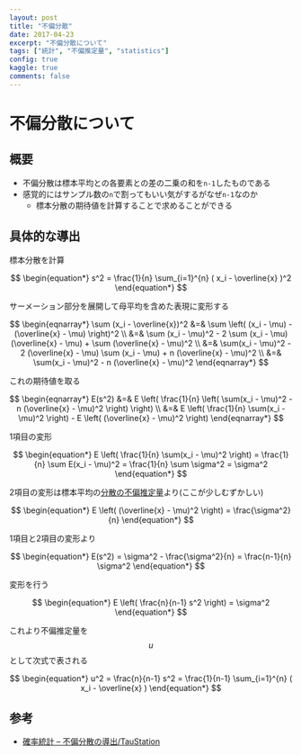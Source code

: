 ```yaml
---
layout: post
title: "不偏分散"
date: 2017-04-23
excerpt: "不偏分散について"
tags: ["統計", "不偏推定量", "statistics"]
config: true
kaggle: true
comments: false
---
```


# 不偏分散について

## 概要
 - 不偏分散は標本平均との各要素との差の二乗の和を`n-1`したものである　
 - 感覚的にはサンプル数の`n`で割ってもいい気がするがなぜ`n-1`なのか
   - 標本分散の期待値を計算することで求めることができる


## 具体的な導出

標本分散を計算

$$
\begin{equation*} s^2 = \frac{1}{n} \sum_{i=1}^{n} ( x_i - \overline{x} )^2 \end{equation*}
$$

サーメーション部分を展開して母平均を含めた表現に変形する

$$
\begin{eqnarray*} \sum (x_i - \overline{x})^2 &=& \sum \left( (x_i - \mu) - (\overline{x} - \mu) \right)^2 \\ &=& \sum (x_i - \mu)^2 - 2 \sum (x_i - \mu)(\overline{x} - \mu) + \sum (\overline{x} - \mu)^2 \\ &=& \sum(x_i - \mu)^2 - 2 (\overline{x} - \mu) \sum (x_i - \mu) + n (\overline{x} - \mu)^2 \\ &=& \sum(x_i - \mu)^2 - n (\overline{x} - \mu)^2 \end{eqnarray*}
$$

これの期待値を取る

$$
\begin{eqnarray*} E(s^2) &=& E \left( \frac{1}{n} \left( \sum(x_i - \mu)^2 - n (\overline{x} - \mu)^2 \right) \right) \\ &=& E \left( \frac{1}{n} \sum(x_i - \mu)^2 \right) - E \left( (\overline{x} - \mu)^2 \right) \end{eqnarray*}
$$

1項目の変形

$$
\begin{equation*} E \left( \frac{1}{n} \sum(x_i - \mu)^2 \right) = \frac{1}{n} \sum E(x_i - \mu)^2 = \frac{1}{n} \sum \sigma^2 = \sigma^2 \end{equation*}
$$

2項目の変形は標本平均の[分散の不偏推定量](http://taustation.com/sample-mean/)より(ここが少しむずかしい)

$$
\begin{equation*} E \left( (\overline{x} - \mu)^2 \right) = \frac{\sigma^2}{n} \end{equation*}
$$

1項目と2項目の変形より

$$
\begin{equation*} E(s^2) = \sigma^2 - \frac{\sigma^2}{n} = \frac{n-1}{n} \sigma^2 \end{equation*}
$$

変形を行う

$$
\begin{equation*} E \left( \frac{n}{n-1} s^2 \right) = \sigma^2 \end{equation*}
$$

これより不偏推定量を$$u$$として次式で表される

$$
\begin{equation*} u^2 = \frac{n}{n-1} s^2 = \frac{1}{n-1} \sum_{i=1}^{n} ( x_i - \overline{x} ) \end{equation*}
$$

## 参考
 - [確率統計 – 不偏分散の導出/TauStation](http://taustation.com/unbiased-variance/)

